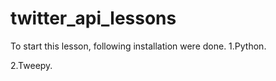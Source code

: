 # twitter_api_lessons

To start this lesson, following installation were done.
1.Python.

2.Tweepy.

